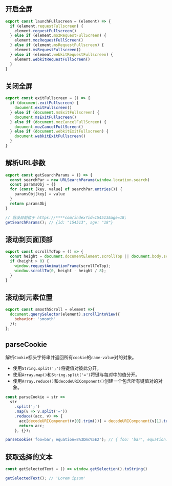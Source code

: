 

## 开启全屏
```js
export const launchFullscreen = (element) => {
  if (element.requestFullscreen) {
    element.requestFullscreen()
  } else if (element.mozRequestFullScreen) {
    element.mozRequestFullScreen()
  } else if (element.msRequestFullscreen) {
    element.msRequestFullscreen()
  } else if (element.webkitRequestFullscreen) {
    element.webkitRequestFullScreen()
  }
}
```
## 关闭全屏
```js
export const exitFullscreen = () => {
  if (document.exitFullscreen) {
    document.exitFullscreen()
  } else if (document.msExitFullscreen) {
    document.msExitFullscreen()
  } else if (document.mozCancelFullScreen) {
    document.mozCancelFullScreen()
  } else if (document.webkitExitFullscreen) {
    document.webkitExitFullscreen()
  }
}
```

## 解析URL参数
```js
export const getSearchParams = () => {
  const searchPar = new URLSearchParams(window.location.search)
  const paramsObj = {}
  for (const [key, value] of searchPar.entries()) {
    paramsObj[key] = value
  }
  return paramsObj
}

// 假设目前位于 https://****com/index?id=154513&age=18;
getSearchParams(); // {id: "154513", age: "18"}
```
## 滚动到页面顶部
```js
export const scrollToTop = () => {
  const height = document.documentElement.scrollTop || document.body.scrollTop;
  if (height > 0) {
    window.requestAnimationFrame(scrollToTop);
    window.scrollTo(0, height - height / 8);
  }
}
```
## 滚动到元素位置
```js
export const smoothScroll = element =>{
  document.querySelector(element).scrollIntoView({
    behavior: 'smooth'
  });
};
```
## parseCookie
解析`Cookie`标头字符串并返回所有`cookie`的`name-value`对的对象。

* 使用`String.split(';')`将键值对彼此分开。
* 使用`Array.map()`和`String.split('=')`将键与每对中的值分开。
* 使用`Array.reduce()`和`decodeURIComponent()`创建一个包含所有键值对的对象。

```js
const parseCookie = str =>
  str
    .split(';')
    .map(v => v.split('='))
    .reduce((acc, v) => {
      acc[decodeURIComponent(v[0].trim())] = decodeURIComponent(v[1].trim());
      return acc;
    }, {});

parseCookie('foo=bar; equation=E%3Dmc%5E2'); // { foo: 'bar', equation: 'E=mc^2' }
```
## 获取选择的文本
```js
const getSelectedText = () => window.getSelection().toString()

getSelectedText(); // 'Lorem ipsum'
```